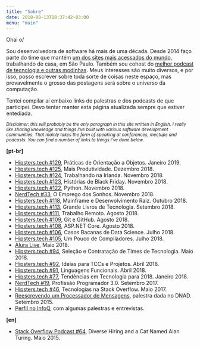 ```yaml
---
title: "Sobre"
date: 2018-08-13T18:37:42-03:00
menu: "main"
---
```


Ohai o/

Sou desenvolvedora de software há mais de uma década. Desde 2014 faço parte do time que mantém [um dos sites mais acessados do mundo](https://stackoverflow.com), trabalhando de casa, em São Paulo. Também sou cohost do [melhor podcast de tecnologia e outras modinhas](https://hipsters.tech/sobre/). Meus interesses são muito diversos, e por isso, posso escrever sobre toda sorte de coisas neste espaço, mas provavelmente o grosso das postagens será sobre o universo da computação.

Tentei compilar aí embaixo links de palestras e dos podcasts de que participei. Devo tentar manter esta página atualizada sempre que estiver entediada.

<small>*Disclaimer: this will probably be the only paragraph in this site written in English. I really like sharing knowledge and things I've built with various software development communities. That mainly takes the form of speaking at conferences, meetups and podcasts. You can find a number of links to things I've done below.*</small>

**[pt-br]**

- [Hipsters.tech #129](https://hipsters.tech/praticas-de-orientacao-a-objetos-hipsters-129/), Práticas de Orientação a Objetos. Janeiro 2019.
- [Hipsters.tech #125](https://hipsters.tech/mais-produtividade-hipsters-125/), Mais Produtividade. Dezembro 2018.
- [Hipsters.tech #124](https://hipsters.tech/trabalhando-na-irlanda-hipsters-124/), Trabalhando na Irlanda. Novembro 2018.
- [Hipsters.tech #123](https://hipsters.tech/historias-de-black-friday-hipsters-123/), Histórias de Black Friday. Novembro 2018.
- [Hipsters.tech #122](https://hipsters.tech/python-hipsters-122/), Python. Novembro 2018.
- [NerdTech #33](https://jovemnerd.com.br/nerdcast/nerdtech/o-emprego-dos-sonhos/), O Emprego dos Sonhos. Novembro 2018.
- [Hipsters.tech #118](https://hipsters.tech/mainframe-e-desenvolvimento-raiz-hipsters-118/), Mainframe e Desenvolvimento Raiz. Outubro 2018.
- [Hipsters.tech #113](https://hipsters.tech/grandes-livros-de-tecnologia-hipsters-113), Grande Livros de Tecnologia. Setembro 2018.
- [Hipsters.tech #111](https://hipsters.tech/trabalho-remoto-hipsters-111/), Trabalho Remoto. Agosto 2018.
- [Hipsters.tech #109](https://hipsters.tech/git-e-github-hipsters-109), Git e GitHub. Agosto 2018.
- [Hipsters.tech #108](https://hipsters.tech/asp-net-core-hipsters-108/), ASP.NET Core. Agosto 2018.
- [Hipsters.tech #106](https://hipsters.tech/casos-bacanas-de-data-science-hipsters-106/), Casos Bacanas de Data Science. Julho 2018.
- [Hipsters.tech #105](https://hipsters.tech/um-pouco-de-compiladores-hipsters-ponto-tech-105/), Um Pouco de Compiladores. Julho 2018.
- [Alura Live](https://www.facebook.com/AluraCursosOnline/videos/1665849263529644), Maio 2018.
- [Hipsters.tech #94](https://hipsters.tech/selecao-e-contratacao-de-times-de-tecnologia-hipsters-94/), Seleção e Contratação de Times de Tecnologia. Maio 2018.
- [Hipsters.tech #92](https://hipsters.tech/ideias-para-tccs-e-projetos-hipsters-92), Ideias para TCCs e Projetos. Abril 2018.
- [Hipsters.tech #91](https://hipsters.tech/linguagens-funcionais-hipsters-91/), Linguagens Funcionais. Abril 2018.
- [Hipsters.tech #77](https://hipsters.tech/tendencias-em-tecnologia-para-2018-hipsters-77), Tendências em Tecnologia para 2018. Janeiro 2018.
- [NerdTech #19](https://jovemnerd.com.br/nerdcast/nerdtech/profissao-programador-3-0/), Profissão Programador 3.0. Setembro 2017.
- [Hipsters.tech #46](https://hipsters.tech/tecnologias-na-stackoverflow-hipsters-46), Tecnologias na Stack Overflow. Maio 2017.
- [Reescrevendo um Processador de Mensagens](https://www.youtube.com/watch?v=qP4Jb9UBLsQ), palestra dada no DNAD. Setembro 2015.
- [Perfil no InfoQ](https://www.infoq.com/br/profile/Roberta-Arcoverde), com algumas palestras e entrevistas.

**[en]**

- [Stack Overflow Podcast #64](https://stackoverflow.blog/2015/05/11/stack-exchange-podcast-64-diverse-hiring-and-a-cat-named-alan-turing/), Diverse Hiring and a Cat Named Alan Turing. Maio 2015.